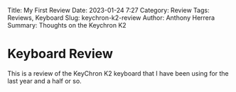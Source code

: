 Title: My First Review
Date: 2023-01-24 7:27
Category: Review
Tags: Reviews, Keyboard
Slug: keychron-k2-review
Author: Anthony Herrera
Summary: Thoughts on the Keychron K2



# Keyboard Review

This is a review of the KeyChron K2 keyboard that I have been using for the last year and a half or so. 
